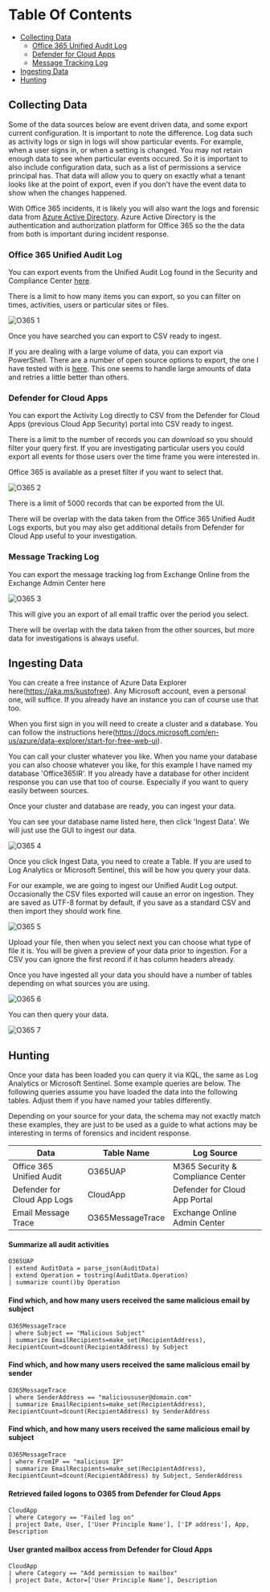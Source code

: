 # Table Of Contents

- [Collecting Data](#Collecting-Data)
    - [Office 365 Unified Audit Log](#Azure-AD-Incident-Response-PowerShell)
    - [Defender for Cloud Apps](#Defender-for-Cloud-Apps)
    - [Message Tracking Log](#Security-and-Compliance-Centre)
- [Ingesting Data](#Ingesting-Data)
- [Hunting](#Hunting)

## Collecting Data

Some of the data sources below are event driven data, and some export current configuration. It is important to note the difference. Log data such as activity logs or sign in logs will show particular events. For example, when a user signs in, or when a setting is changed. You may not retain enough data to see when particular events occured. So it is important to also include configuration data, such as a list of permissions a service principal has. That data will allow you to query on exactly what a tenant looks like at the point of export, even if you don't have the event data to show when the changes happened.

With Office 365 incidents, it is likely you will also want the logs and forensic data from [Azure Active Directory](https://github.com/reprise99/kql-for-dfir/tree/main/Azure%20Active%20Directory). Azure Active Directory is the authentication and authorization platform for Office 365 so the the data from both is important during incident response.

### Office 365 Unified Audit Log

You can export events from the Unified Audit Log found in the Security and Compliance Center [here](https://security.microsoft.com/auditlogsearch).

There is a limit to how many items you can export, so you can filter on times, activities, users or particular sites or files.

![O365 1](https://github.com/reprise99/kql-for-dfir/blob/main/.Images/o365ir1.png?raw=true)

Once you have searched you can export to CSV ready to ingest.

If you are dealing with a large volume of data, you can export via PowerShell. There are a number of open source options to export, the one I have tested with is [here](https://github.com/PwC-IR/Office-365-Extractor/blob/master/Office365_Extractor.ps1). This one seems to handle large amounts of data and retries a little better than others.

### Defender for Cloud Apps

You can export the Activity Log directly to CSV from the Defender for Cloud Apps (previous Cloud App Security) portal into CSV ready to ingest.

There is a limit to the number of records you can download so you should filter your query first. If you are investigating particular users you could export all events for those users over the time frame you were interested in.

Office 365 is available as a preset filter if you want to select that.

![O365 2](https://github.com/reprise99/kql-for-dfir/blob/main/.Images/o365ir2.png?raw=true)

There is a limit of 5000 records that can be exported from the UI.

There will be overlap with the data taken from the Office 365 Unified Audit Logs exports, but you may also get additional details from Defender for Cloud App useful to your investigation.

### Message Tracking Log

You can export the message tracking log from Exchange Online from the Exchange Admin Center here

![O365 3](https://github.com/reprise99/kql-for-dfir/blob/main/.Images/o365ir3.png?raw=true)

This will give you an export of all email traffic over the period you select.

There will be overlap with the data taken from the other sources, but more data for investigations is always useful.

## Ingesting Data

You can create a free instance of Azure Data Explorer here(https://aka.ms/kustofree). Any Microsoft account, even a personal one, will suffice. If you already have an instance you can of course use that too.

When you first sign in you will need to create a cluster and a database. You can follow the instructions here(https://docs.microsoft.com/en-us/azure/data-explorer/start-for-free-web-ui).

You can call your cluster whatever you like. When you name your database you can also choose whatever you like, for this example I have named my database 'Office365IR'. If you already have a database for other incident response you can use that too of course. Especially if you want to query easily between sources.

Once your cluster and database are ready, you can ingest your data.

You can see your database name listed here, then click 'Ingest Data'. We will just use the GUI to ingest our data.

![O365 4](https://github.com/reprise99/kql-for-dfir/blob/main/.Images/o365ir4.png?raw=true)

Once you click Ingest Data, you need to create a Table. If you are used to Log Analytics or Microsoft Sentinel, this will be how you query your data.

For our example, we are going to ingest our Unified Audit Log output. Occasionally the CSV files exported will cause an error on ingestion. They are saved as UTF-8 format by default, if you save as a standard CSV and then import they should work fine.

![O365 5](https://github.com/reprise99/kql-for-dfir/blob/main/.Images/o365ir5.png?raw=true)

Upload your file, then when you select next you can choose what type of file it is. You will be given a preview of your data prior to ingestion. For a CSV you can ignore the first record if it has column headers already.

Once you have ingested all your data you should have a number of tables depending on what sources you are using.

![O365 6](https://github.com/reprise99/kql-for-dfir/blob/main/.Images/o365ir6.png?raw=true)

You can then query your data.

![O365 7](https://github.com/reprise99/kql-for-dfir/blob/main/.Images/o365ir7.png?raw=true)

## Hunting

Once your data has been loaded you can query it via KQL, the same as Log Analytics or Microsoft Sentinel. Some example queries are below. The following queries assume you have loaded the data into the following tables. Adjust them if you have named your tables differently.

Depending on your source for your data, the schema may not exactly match these examples, they are just to be used as a guide to what actions may be interesting in terms of forensics and incident response.

| Data| Table Name | Log Source |
| --- | --- | --- |
| Office 365 Unified Audit | O365UAP | M365 Security & Compliance Center
| Defender for Cloud App Logs | CloudApp | Defender for Cloud App Portal
| Email Message Trace | O365MessageTrace | Exchange Online Admin Center

#### Summarize all audit activities

```kql
O365UAP
| extend AuditData = parse_json(AuditData)
| extend Operation = tostring(AuditData.Operation)
| summarize count()by Operation
```

#### Find which, and how many users received the same malicious email by subject

```kql
O365MessageTrace
| where Subject == "Malicious Subject"
| summarize EmailRecipients=make_set(RecipientAddress), RecipientCount=dcount(RecipientAddress) by Subject 
```

#### Find which, and how many users received the same malicious email by sender

```kql
O365MessageTrace
| where SenderAddress == "malicioususer@domain.com"
| summarize EmailRecipients=make_set(RecipientAddress), RecipientCount=dcount(RecipientAddress) by SenderAddress 
```

#### Find which, and how many users received the same malicious email by subject

```kql
O365MessageTrace
| where FromIP == "malicious IP"
| summarize EmailRecipients=make_set(RecipientAddress), RecipientCount=dcount(RecipientAddress) by Subject, SenderAddress
```

#### Retrieved failed logons to O365 from Defender for Cloud Apps

```kql
CloudApp
| where Category == "Failed log on"
| project Date, User, ['User Principle Name'], ['IP address'], App, Description
```


#### User granted mailbox access from Defender for Cloud Apps

```kql
CloudApp
| where Category == "Add permission to mailbox"
| project Date, Actor=['User Principle Name'], Description
```